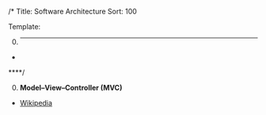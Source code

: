 /*
Title: Software Architecture
Sort: 100

Template:

0. ****

  * []()

****/

0. **Model–View–Controller (MVC)**

  * [Wikipedia](https://en.wikipedia.org/wiki/Model%E2%80%93view%E2%80%93controller)
